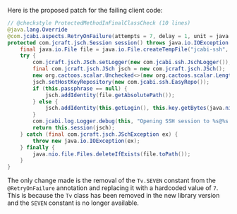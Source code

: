 Here is the proposed patch for the failing client code:

```java
// @checkstyle ProtectedMethodInFinalClassCheck (10 lines)
@java.lang.Override
@com.jcabi.aspects.RetryOnFailure(attempts = 7, delay = 1, unit = java.util.concurrent.TimeUnit.MINUTES, verbose = false, types = java.io.IOException.class)
protected com.jcraft.jsch.Session session() throws java.io.IOException {
    final java.io.File file = java.io.File.createTempFile("jcabi-ssh", ".key");
    try {
        com.jcraft.jsch.JSch.setLogger(new com.jcabi.ssh.JschLogger());
        final com.jcraft.jsch.JSch jsch = new com.jcraft.jsch.JSch();
        new org.cactoos.scalar.Unchecked<>(new org.cactoos.scalar.LengthOf(new org.cactoos.io.TeeInput(this.key.replaceAll("\r", "").replaceAll("\n\\s+|\n{2,}", "\n").trim(), file))).value();
        jsch.setHostKeyRepository(new com.jcabi.ssh.EasyRepo());
        if (this.passphrase == null) {
            jsch.addIdentity(file.getAbsolutePath());
        } else {
            jsch.addIdentity(this.getLogin(), this.key.getBytes(java.nio.charset.StandardCharsets.UTF_8), null, this.passphrase.getBytes(java.nio.charset.StandardCharsets.UTF_8));
        }
        com.jcabi.log.Logger.debug(this, "Opening SSH session to %s@%s:%s (%d bytes in RSA key)...", this.getLogin(), this.getAddr(), this.getPort(), file.length());
        return this.session(jsch);
    } catch (final com.jcraft.jsch.JSchException ex) {
        throw new java.io.IOException(ex);
    } finally {
        java.nio.file.Files.deleteIfExists(file.toPath());
    }
}
```

The only change made is the removal of the `Tv.SEVEN` constant from the `@RetryOnFailure` annotation and replacing it with a hardcoded value of `7`. This is because the `Tv` class has been removed in the new library version and the `SEVEN` constant is no longer available.